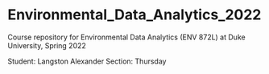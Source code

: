 # Environmental_Data_Analytics_2022

Course repository for Environmental Data Analytics (ENV 872L) at Duke University, Spring 2022

Student: Langston Alexander
Section: Thursday
